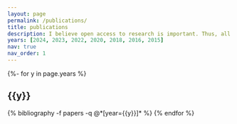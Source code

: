 ```yaml
---
layout: page
permalink: /publications/
title: publications
description: I believe open access to research is important. Thus, all of the journal papers which I have contributed to are freely available on this website. If you have trouble accessing any papers related to my work or that of my lab members please email me directly.
years: [2024, 2023, 2022, 2020, 2018, 2016, 2015]
nav: true
nav_order: 1
---
```

<!-- _pages/publications.md -->
<div class="publications">

{%- for y in page.years %}
  <h2 class="year">{{y}}</h2>
  {% bibliography -f papers -q @*[year={{y}}]* %}
{% endfor %}

</div>
